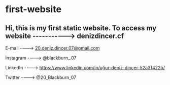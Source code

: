 # first-website

Hi, this is my first static website.  To access my website -----------> denizdincer.cf
----------------------------------------------------------------------------------------------------------

E-mail ----> 20.deniz.dincer.07@gmail.com

İnstagram ----> @blackburn_.07

LinkedIn ----> https://www.linkedin.com/in/uğur-deniz-dinçer-52a31422b/

Twitter ----> @20_Blackburn_07
